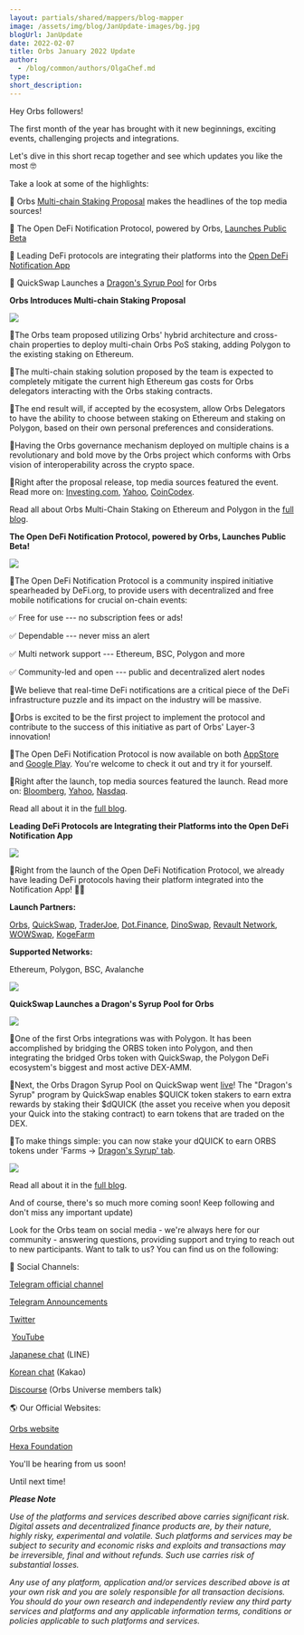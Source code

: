```yaml
---
layout: partials/shared/mappers/blog-mapper
image: /assets/img/blog/JanUpdate-images/bg.jpg
blogUrl: JanUpdate
date: 2022-02-07
title: Orbs January 2022 Update 
author:
  - /blog/common/authors/OlgaChef.md
type:
short_description: 
---
```

Hey Orbs followers!

The first month of the year has brought with it new beginnings, exciting events, challenging projects and integrations.

Let's dive in this short recap together and see which updates you like the most 🤓

Take a look at some of the highlights:

📌 Orbs [Multi-chain Staking Proposal](https://www.orbs.com/polygon-staking/) makes the headlines of the top media sources!

📌 The Open DeFi Notification Protocol, powered by Orbs, [Launches Public Beta](https://www.orbs.com/notifications-launch/) 

📌 Leading DeFi protocols are integrating their platforms into the [Open DeFi Notification App](https://defi.org/notifications/)

📌 QuickSwap Launches a [Dragon's Syrup Pool](https://www.orbs.com/DragonSyrup/) for Orbs

<div class='line-separator'> </div>

**Orbs Introduces Multi-chain Staking Proposal**

![](/assets/img/blog/JanUpdate-images/image1.jpg)

🔹The Orbs team proposed utilizing Orbs' hybrid architecture and cross-chain properties to deploy multi-chain Orbs PoS staking, adding Polygon to the existing staking on Ethereum.

🔹The multi-chain staking solution proposed by the team is expected to completely mitigate the current high Ethereum gas costs for Orbs delegators interacting with the Orbs staking contracts.

🔹The end result will, if accepted by the ecosystem, allow Orbs Delegators to have the ability to choose between staking on Ethereum and staking on Polygon, based on their own personal preferences and considerations.

🔹Having the Orbs governance mechanism deployed on multiple chains is a revolutionary and bold move by the Orbs project which conforms with Orbs vision of interoperability across the crypto space.

🔹Right after the proposal release, top media sources featured the event. Read more on: [Investing.com](https://www.investing.com/news/cryptocurrency-news/orbs-seek-community-consensus-to-pioneer-multichain-staking-on-ethereum--polygon-2735935), [Yahoo](https://finance.yahoo.com/news/orbs-pioneers-multi-chain-staking-164500489.html), [CoinCodex](https://coincodex.com/article/13368/orbs-network-proposes-multi-chain-staking-on-ethereum-and-polygon-blockchains/).

Read all about Orbs Multi-Chain Staking on Ethereum and Polygon in the [full blog](https://www.orbs.com/polygon-staking/).

<div class='line-separator'> </div>

**The Open DeFi Notification Protocol, powered by Orbs, Launches Public Beta!**

![](/assets/img/blog/JanUpdate-images/image2.jpg)

🔹The Open DeFi Notification Protocol is a community inspired initiative spearheaded by DeFi.org, to provide users with decentralized and free mobile notifications for crucial on-chain events:

✅ Free for use --- no subscription fees or ads!

✅ Dependable --- never miss an alert

✅ Multi network support --- Ethereum, BSC, Polygon and more

✅ Community-led and open --- public and decentralized alert nodes

🔹We believe that real-time DeFi notifications are a critical piece of the DeFi infrastructure puzzle and its impact on the industry will be massive.

🔹Orbs is excited to be the first project to implement the protocol and contribute to the success of this initiative as part of Orbs' Layer-3 innovation!

🔹The Open DeFi Notification Protocol is now available on both [AppStore](https://apps.apple.com/il/app/defi-notifications/id1588243632) and [Google Play](https://play.google.com/store/apps/details?id=com.orbs.openDefiNotificationsApp). You're welcome to check it out and try it for yourself.

🔹Right after the launch, top media sources featured the launch. Read more on: [Bloomberg](https://www.bloomberg.com/press-releases/2022-01-25/defi-org-launches-the-open-defi-notification-protocol-powered-by-the-orbs-network), [Yahoo](https://finance.yahoo.com/news/defi-org-launches-open-defi-123000053.html#:~:text=Newsfile-,DeFi.org%20Launches%20the%20Open%20DeFi%20Notification%20Protocol%20Powered%20by,Newsfile%20Corp.&text=Orbs%20ushers%20in%20the%20next,on%20Apple%20and%20iOS%20devices), [Nasdaq](https://www.nasdaq.com/press-release/defi.org-launches-the-open-defi-notification-protocol-powered-by-the-orbs-network).

Read all about it in the [full blog](https://www.orbs.com/notifications-launch/).

<div class='line-separator'> </div>

**Leading DeFi Protocols are Integrating their Platforms into the Open DeFi Notification App**

![](/assets/img/blog/JanUpdate-images/image3.jpg)

🔹Right from the launch of the Open DeFi Notification Protocol, we already have leading DeFi protocols having their platform integrated into the Notification App! 🦾😎

**Launch Partners:** 

[Orbs](https://www.orbs.com/), [QuickSwap](https://quickswap.exchange/#/swap), [TraderJoe](https://traderjoexyz.com/#/home), [Dot.Finance](https://dot.finance/), [DinoSwap](https://dinoswap.exchange/), [Revault Network](https://www.revault.network/), [WOWSwap](https://wowswap.io/swap), [KogeFarm](https://kogefarm.io/vaults)

**Supported Networks:** 

Ethereum, Polygon, BSC, Avalanche

![](/assets/img/blog/JanUpdate-images/image4.png)

<div class='line-separator'> </div>

**QuickSwap Launches a Dragon's Syrup Pool for Orbs**

![](/assets/img/blog/JanUpdate-images/image5.jpg)

🔹One of the first Orbs integrations was with Polygon. It has been accomplished by bridging the ORBS token into Polygon, and then integrating the bridged Orbs token with QuickSwap, the Polygon DeFi ecosystem's biggest and most active DEX-AMM.

🔹Next, the Orbs Dragon Syrup Pool on QuickSwap went [live](https://twitter.com/orbs_network/status/1483507403811401734?cxt=HHwWjMC5nfaHvZYpAAAA)! The "Dragon's Syrup" program by QuickSwap enables $QUICK token stakers to earn extra rewards by staking their $dQUICK (the asset you receive when you deposit your Quick into the staking contract) to earn tokens that are traded on the DEX.

🔹To make things simple: you can now stake your dQUICK to earn ORBS tokens under 'Farms -> [Dragon's Syrup' tab](https://quickswap.exchange/#/syrup).

![](/assets/img/blog/JanUpdate-images/image6.png)

Read all about it in the [full blog](https://www.orbs.com/DragonSyrup/).

<div class='line-separator'> </div>

And of course, there's so much more coming soon! Keep following and don't miss any important update)

Look for the Orbs team on social media - we're always here for our community - answering questions, providing support and trying to reach out to new participants. Want to talk to us? You can find us on the following:

🔗 Social Channels:

[Telegram official channel](https://t.me/OrbsNetwork) 

[Telegram Announcements](https://t.me/OrbsAnnouncements) 

[Twitter](https://twitter.com/orbs_network)

 [YouTube](https://www.youtube.com/channel/UCfpV4z-MGxeiabFkht1LNPQ/featured) 

[Japanese chat](https://page.line.me/?accountId=718ayvky) (LINE)

[Korean chat](https://open.kakao.com/o/giYtuTRb) (Kakao)

[Discourse](https://www.orbs.com/contact/) (Orbs Universe members talk)

🌎 Our Official Websites:

[Orbs website](https://www.orbs.com/) 

[Hexa Foundation](https://www.hexa.org/)

You'll be hearing from us soon!

Until next time!

***Please Note***

*Use of the platforms and services described above carries significant risk. Digital assets and decentralized finance products are, by their nature, highly risky, experimental and volatile. Such platforms and services may be subject to security and economic risks and exploits and transactions may be irreversible, final and without refunds. Such use carries risk of substantial losses.*

*Any use of any platform, application and/or services described above is at your own risk and you are solely responsible for all transaction decisions. You should do your own research and independently review any third party services and platforms and any applicable information terms, conditions or policies applicable to such platforms and services.*
